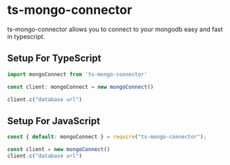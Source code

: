 # ts-mongo-connector
 ts-mongo-connector allows you to connect to your mongodb easy and fast in typescript.

 ## Setup For TypeScript

 ```typescript
 import mongoConnect from 'ts-mongo-connector'

 const client: mongoConnect = new mongoConnect()

 client.c("database url")
```

## Setup For JavaScript

```javascript
const { default: mongoConnect } = require("ts-mongo-connector");

const client = new mongoConnect()
client.c("database url")
```